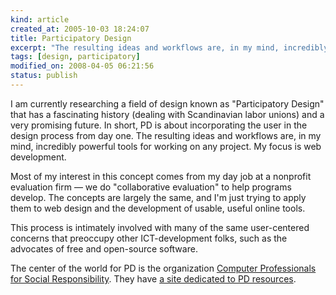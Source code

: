 ```yaml
--- 
kind: article
created_at: 2005-10-03 18:24:07
title: Participatory Design
excerpt: "The resulting ideas and workflows are, in my mind, incredibly powerful tools"
tags: [design, participatory]
modified_on: 2008-04-05 06:21:56
status: publish
---
```


I am currently researching a field of design known as "Participatory Design" that has a fascinating history (dealing with Scandinavian labor unions) and a very promising future. In short,  PD is about incorporating the user in the design process from day one. The resulting ideas and workflows are, in my mind, incredibly powerful tools for working on any project. My focus is web development. 

Most of my interest in this concept comes from my day job at a nonprofit evaluation firm &mdash; we do "collaborative evaluation" to help programs develop. The concepts are largely the same, and I'm just trying to apply them to web design and the development of usable, useful online tools.

This process is intimately involved with many of the same user-centered concerns that preoccupy other ICT-development folks, such as the advocates of free and open-source software. 

The center of the world for PD is the organization <a href="
http://www.cpsr.org/ ">Computer Professionals for Social Responsibility</a>. They have <a href="
http://www.cpsr.org/prevsite/program/workplace/PD-resources.html   ">a site dedicated to PD resources</a>.
